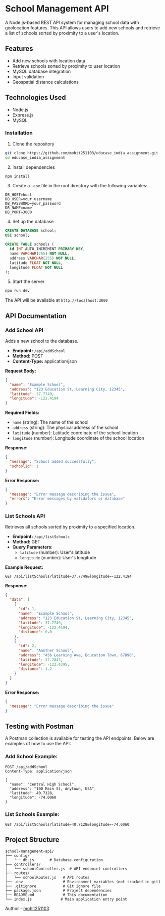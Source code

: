 # School Management API

A Node.js-based REST API system for managing school data with geolocation features. This API allows users to add new schools and retrieve a list of schools sorted by proximity to a user's location.

## Features

- Add new schools with location data
- Retrieve schools sorted by proximity to user location
- MySQL database integration
- Input validation
- Geospatial distance calculations

## Technologies Used

- Node.js
- Express.js
- MySQL

### Installation

1. Clone the repository
```bash
git clone https://github.com/mohit251103/educase_india_assignment.git
cd educase_india_assignment
```

2. Install dependencies
```bash
npm install
```

3. Create a `.env` file in the root directory with the following variables:
```
DB_HOST=host
DB_USER=your_username
DB_PASSWORD=your_password
DB_NAME=name
DB_PORT=3000
```

4. Set up the database
```sql
CREATE DATABASE school;
USE school;

CREATE TABLE schools (
  id INT AUTO_INCREMENT PRIMARY KEY,
  name VARCHAR(255) NOT NULL,
  address VARCHAR(255) NOT NULL,
  latitude FLOAT NOT NULL,
  longitude FLOAT NOT NULL
);
```

5. Start the server
```bash
npm run dev
```

The API will be available at `http://localhost:3000`

## API Documentation

### Add School API

Adds a new school to the database.

- **Endpoint:** `/api/addSchool`
- **Method:** POST
- **Content-Type:** application/json

**Request Body:**
```json
{
  "name": "Example School",
  "address": "123 Education St, Learning City, 12345",
  "latitude": 37.7749,
  "longitude": -122.4194
}
```

**Required Fields:**
- `name` (string): The name of the school
- `address` (string): The physical address of the school
- `latitude` (number): Latitude coordinate of the school location
- `longitude` (number): Longitude coordinate of the school location

**Response:**
```json
{
  "message": "School added successfully",
  "schoolId": 1
}
```

**Error Response:**
```json
{
  "message": "Error message describing the issue",
  "errors": "Error messages by validators or database"
}
```

### List Schools API

Retrieves all schools sorted by proximity to a specified location.

- **Endpoint:** `/api/listSchools`
- **Method:** GET
- **Query Parameters:**
  - `latitude` (number): User's latitude
  - `longitude` (number): User's longitude

**Example Request:**
```
GET /api/listSchools?latitude=37.7749&longitude=-122.4194
```

**Response:**
```json
{
  "data": [
    {
      "id": 1,
      "name": "Example School",
      "address": "123 Education St, Learning City, 12345",
      "latitude": 37.7749,
      "longitude": -122.4194,
      "distance": 0.0
    },
    {
      "id": 2,
      "name": "Another School",
      "address": "456 Learning Ave, Education Town, 67890",
      "latitude": 37.7847,
      "longitude": -122.4295,
      "distance": 1.2
    }
  ]
}
```

**Error Response:**
```json
{
  "message": "Error message describing the issue"
}
```

## Testing with Postman

A Postman collection is available for testing the API endpoints. Below are examples of how to use the API:

### Add School Example:
```
POST /api/addSchool
Content-Type: application/json

{
  "name": "Central High School",
  "address": "100 Main St, Anytown, USA",
  "latitude": 40.7128,
  "longitude": -74.0060
}
```

### List Schools Example:
```
GET /api/listSchools?latitude=40.7128&longitude=-74.0060
```

## Project Structure

```
school-management-api/
├── config/
│   └── db.js       # Database configuration
├── controllers/
│   └── schoolController.js  # API endpoint controllers
├── routes/
│   └── schoolRoutes.js   # API routes
├── .env                  # Environment variables (not tracked in git)
├── .gitignore            # Git ignore file
├── package.json          # Project dependencies
├── README.md             # This documentation
└── index.js             # Main application entry point
```

Author - [mohit251103](https://github.com/mohit251103)
